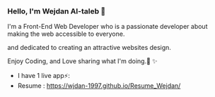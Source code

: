 ###  Hello, I'm Wejdan Al-taleb 👋 

I'm a Front-End Web Developer 
who is a passionate developer about making the web accessible to everyone.

and dedicated to creating an attractive websites design.

Enjoy Coding, and Love sharing what I'm doing.🌱 ✨
- I have 1 live app⚡:
- Resume : https://wjdan-1997.github.io/Resume_Wejdan/

<!--
**wjdan-1997/wjdan-1997** is a ✨ _special_  repository because its `README.md` (this file) appears on your GitHub profile.

Here are some ideas to get you started:

- 🔭 I’m currently working on ...
-  I’m currently learning ...
- 👯 I’m looking to collaborate on ...
- 🤔 I’m looking for help with ...
- 💬 Ask me about ...
- 📫 How to reach me: ...
- 😄 Pronouns: ...
-  Fun fact: ...
-->
